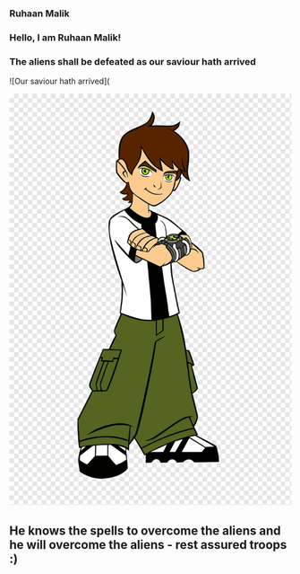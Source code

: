 ### Ruhaan Malik
### **Hello, I am Ruhaan Malik!**
### The aliens shall be defeated as our saviour hath arrived

![Our saviour hath arrived](

![Our saviour hath arrived](docs/assets./png-transparent-ben-10-illustration-ben-10-cartoon-1080p-ben-10-miscellaneous-game-hand.png) 
## He knows the spells to overcome the aliens and he will overcome the aliens - rest assured troops :) 


